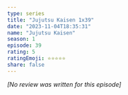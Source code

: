 ```yaml
---
type: series
title: "Jujutsu Kaisen 1x39"
date: "2023-11-04T18:35:31"
name: "Jujutsu Kaisen"
season: 1
episode: 39
rating: 5
ratingEmoji: ⭐️⭐️⭐️⭐️⭐️
share: false
---
```


*[No review was written for this episode]*
